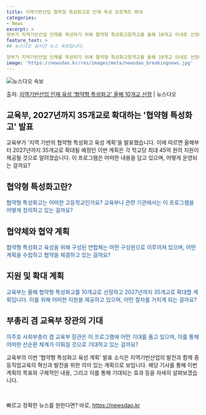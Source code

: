 ```yaml
---
title: 지역기반산업 협약형 특성화고로 인재 육성 프로젝트 확대
categories:
- News
excerpt: >
정부가 지역기반산업 인재를 육성하기 위해 협약형 특성화고등학교를 올해 10개교 이내로 선정하고 학교당 최대 …
feature_text: >
## 뉴스다오 실시간 뉴스 속보입니다.

정부가 지역기반산업 인재를 육성하기 위해 협약형 특성화고등학교를 올해 10개교 이내로 선정하고 학교당 최대 …
image: 'https://newsdao.kr/res/images/meta/newsdao_breakingnews.jpg'
---
```


![뉴스다오 속보](https://newsdao.kr/res/images/meta/newsdao_breakingnews.jpg)

<p>출처: <a href="https://newsdao.kr/2948" rel="dofollow">지역기반산업 인재 육성 ‘협약형 특성화고’ 올해 10개교 선정</a> | 뉴스다오</p>

<h2 data-ke-size="size26">교육부, 2027년까지 35개교로 확대하는 '협약형 특성화고' 발표</h2>

교육부가 '지역 기반의 협약형 특성화고 육성 계획'을 발표했습니다. 이에 따르면 올해부터 2027년까지 35개교로 확대될 예정인 이번 계획은 각 학교당 최대 45억 원의 지원이 제공될 것으로 알려졌습니다. 이 프로그램은 어떠한 내용을 담고 있으며, 어떻게 운영되는 걸까요?

<h2 data-ke-size="size24">협약형 특성화고란?</h2>
<span style="color: #1a5490;">협약형 특성화고는 어떠한 고등학교인가요? 교육부나 관련 기관에서는 이 프로그램을 어떻게 정의하고 있는 걸까요?</span>

<h2 data-ke-size="size24">협약체와 협약 계획</h2>
<span style="color: #1a5490;">협약형 특성화고 육성을 위해 구성된 연합체는 어떤 구성원으로 이루어져 있으며, 어떤 계획을 수립하고 협약을 체결하고 있는 걸까요?</span>

<h2 data-ke-size="size24">지원 및 확대 계획</h2>
<span style="color: #1a5490;">교육부는 올해 협약형 특성화고를 10개교로 선정하고 2027년까지 35개교로 확대할 계획입니다. 이를 위해 어떠한 지원을 제공하고 있으며, 어떤 절차를 거치게 되는 걸까요?</span>

<h2 data-ke-size="size24">부총리 겸 교육부 장관의 기대</h2>
<span style="color: #1a5490;">이주호 사회부총리 겸 교육부 장관은 이 프로그램에 어떤 기대를 품고 있으며, 이를 통해 어떠한 선순환 체계가 이뤄질 것으로 기대하고 있는 걸까요?</span>

교육부의 이번 '협약형 특성화고 육성 계획' 발표 소식은 지역기반산업의 발전과 함께 중등직업교육의 혁신과 발전을 위한 의미 있는 계획으로 보입니다. 해당 기사를 통해 이번 계획의 목표와 구체적인 내용, 그리고 이를 통해 기대되는 효과 등을 자세히 살펴보겠습니다.<p data-ke-size="size16">&nbsp;</p> 

빠르고 정확한 뉴스를 원한다면? 바로, <a href="https://newsdao.kr" rel="dofollow">https://newsdao.kr</a>


    

